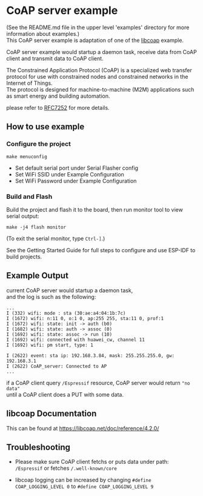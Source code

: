 
# CoAP server example

(See the README.md file in the upper level 'examples' directory for more information about examples.)  
This CoAP server example is adaptation of one of the [libcoap](https://github.com/obgm/libcoap) example.

CoAP server example would startup a daemon task, receive data from CoAP client and transmit data to CoAP client.

The Constrained Application Protocol (CoAP) is a specialized web transfer protocol for use with constrained nodes and constrained networks in the Internet of Things.   
The protocol is designed for machine-to-machine (M2M) applications such as smart energy and building automation.

please refer to [RFC7252](https://www.rfc-editor.org/rfc/pdfrfc/rfc7252.txt.pdf) for more details.

## How to use example

### Configure the project

```
make menuconfig
```

* Set default serial port under Serial Flasher config
* Set WiFi SSID under Example Configuration
* Set WiFi Password under Example Configuration

### Build and Flash

Build the project and flash it to the board, then run monitor tool to view serial output:

```
make -j4 flash monitor
```

(To exit the serial monitor, type ``Ctrl-]``.)

See the Getting Started Guide for full steps to configure and use ESP-IDF to build projects.

## Example Output
current CoAP server would startup a daemon task,   
and the log is such as the following:  

```
...
I (332) wifi: mode : sta (30:ae:a4:04:1b:7c)
I (1672) wifi: n:11 0, o:1 0, ap:255 255, sta:11 0, prof:1
I (1672) wifi: state: init -> auth (b0)
I (1682) wifi: state: auth -> assoc (0)
I (1692) wifi: state: assoc -> run (10)
I (1692) wifi: connected with huawei_cw, channel 11
I (1692) wifi: pm start, type: 1

I (2622) event: sta ip: 192.168.3.84, mask: 255.255.255.0, gw: 192.168.3.1
I (2622) CoAP_server: Connected to AP
...
```

if a CoAP client query `/Espressif` resource, CoAP server would return `"no data"`  
until a CoAP client does a PUT with some data.

## libcoap Documentation
This can be found at https://libcoap.net/doc/reference/4.2.0/

## Troubleshooting
* Please make sure CoAP client fetchs or puts data under path: `/Espressif` or
fetches `/.well-known/core`

* libcoap logging can be increased by changing `#define COAP_LOGGING_LEVEL 0`
to `#define COAP_LOGGING_LEVEL 9`
